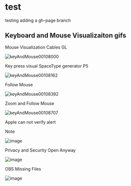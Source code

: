   # test
testing adding a gh-page branch

## Keyboard and Mouse Visualizaiton gifs
Mouse Visualization Cables GL

![keyAndMouse00108000](https://github.com/user-attachments/assets/1ed4ad3d-c07d-454f-b3f3-2f477dc60df7)

Key press visual SpaceType generator P5

![keyAndMouse00108162](https://github.com/user-attachments/assets/541bf569-4818-4227-9743-d4bbe5fbd87f)

Follow Mouse

![keyAndMouse00108392](https://github.com/user-attachments/assets/1f6805b9-6f37-4967-b558-1a907b3e7683)

Zoom and Follow Mouse

![keyAndMouse00108707](https://github.com/user-attachments/assets/caf748be-94d6-4e4d-b176-da76e26661d6)

Apple can not verify alert

> [!note]
>![image](https://github.com/user-attachments/assets/ceef4d62-0e3c-4fd8-9faf-14099fda2c78)
>

Privacy and Security Open Anyway

![image](https://github.com/user-attachments/assets/e0c393c0-0302-41ac-9ed6-7ceb22f796e7)

OBS Missing Files

![image](https://github.com/user-attachments/assets/22dd38fa-7db9-4975-adb0-294c846f9e7a)
